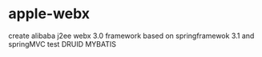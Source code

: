 # apple-webx
create alibaba j2ee webx 3.0 framework based on springframewok 3.1 and springMVC test
DRUID MYBATIS

